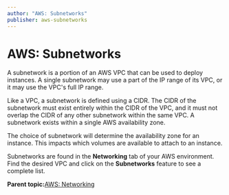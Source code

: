 ```yaml
---
author: "AWS: Subnetworks"
publisher: aws-subnetworks
---
```


# AWS: Subnetworks

A subnetwork is a portion of an AWS VPC that can be used to deploy instances. A single subnetwork may use a part of the IP range of its VPC, or it may use the VPC's full IP range.

Like a VPC, a subnetwork is defined using a CIDR. The CIDR of the subnetwork must exist entirely within the CIDR of the VPC, and it must not overlap the CIDR of any other subnetwork within the same VPC. A subnetwork exists within a single AWS availability zone.

The choice of subnetwork will determine the availability zone for an instance. This impacts which volumes are available to attach to an instance.

Subnetworks are found in the **Networking** tab of your AWS environment. Find the desired VPC and click on the **Subnetworks** feature to see a complete list.

**Parent topic:**[AWS: Networking](aws-networking.md)

